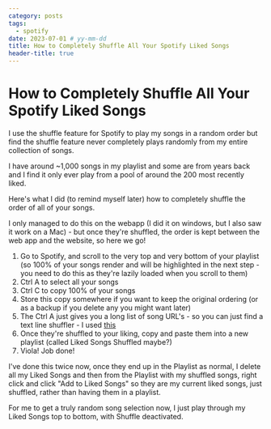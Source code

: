 ```yaml
---
category: posts
tags:
  - spotify
date: 2023-07-01 # yy-mm-dd
title: How to Completely Shuffle All Your Spotify Liked Songs
header-title: true
---
```


# How to Completely Shuffle All Your Spotify Liked Songs

I use the shuffle feature for Spotify to play my songs in a random order but find the shuffle feature never completely plays randomly from my entire collection of songs. 

I have around ~1,000 songs in my playlist and some are from years back and I find it only ever play from a pool of around the 200 most recently liked.

Here's what I did (to remind myself later) how to completely shuffle the order of all of your songs.

I only managed to do this on the webapp (I did it on windows, but I also saw it work on a Mac) - but once they're shuffled, the order is kept between the web app and the website, so here we go!

1. Go to Spotify, and scroll to the very top and very bottom of your playlist (so 100% of your songs render and will be highlighted in the next step - you need to do this as they're lazily loaded when you scroll to them)
2. Ctrl A to select all your songs
3. Ctrl C to copy 100% of your songs
4. Store this copy somewhere if you want to keep the original ordering (or as a backup if you delete any you might want later)
5. The Ctrl A just gives you a long list of song URL's - so you can just find a text line shuffler - I used [this](https://onlinerandomtools.com/shuffle-lines)
6. Once they're shuffled to your liking, copy and paste them into a new playlist (called Liked Songs Shuffled maybe?)
7. Viola! Job done!

I've done this twice now, once they end up in the Playlist as normal, I delete all my Liked Songs and then from the Playlist with my shuffled songs, right click and click "Add to Liked Songs" so they are my current liked songs, just shuffled, rather than having them in a playlist.

For me to get a truly random song selection now, I just play through my Liked Songs top to bottom, with Shuffle deactivated.